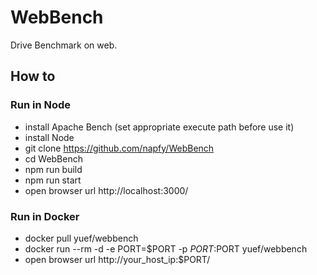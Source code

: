 # WebBench
Drive Benchmark on web.

## How to

### Run in Node
- install Apache Bench (set appropriate execute path before use it)
- install Node 
- git clone https://github.com/napfy/WebBench
- cd WebBench 
- npm run build
- npm run start
- open browser url http://localhost:3000/

### Run in Docker 
- docker pull yuef/webbench
- docker run --rm -d -e PORT=$PORT -p $PORT:$PORT  yuef/webbench
- open browser url http://your_host_ip:$PORT/

